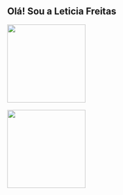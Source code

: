 ## Olá! Sou a Leticia Freitas
<div>
<a href="https://github.com/freitaszLe">
<img height="180em" src=https://github-readme-stats.vercel.app/api?username=freitaszLe&show_icons=true&theme=default_repocard&include_all_commits=true&count_private=true"/>
  <br>
   <br>
<img height="180em" src= https://github-readme-stats.vercel.app/api/top-langs/?username=freitaszLe&layout=compact&langs_count=16&theme=jolly"/>
  
</div>

